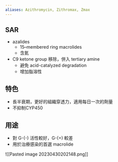 ```yaml
---
aliases: Azithromycin, Zithromax, Zmax
---
```

## SAR
- azalides
	- 15–membered ring macrolides
	- 含氮
- C9 ketone group 移除，併入 tertiary amine
	- 避免 acid-catalyzed degradation
	- 增加脂溶性

## 特色
- 長半衰期，更好的組織穿透力，適用每日一次的劑量
- 不抑制CYP450

## 用途
- 對 G-(-) 活性較好，G-(+) 較差
- 用於治療感染的首選 macrolide

![[Pasted image 20230430202148.png]]